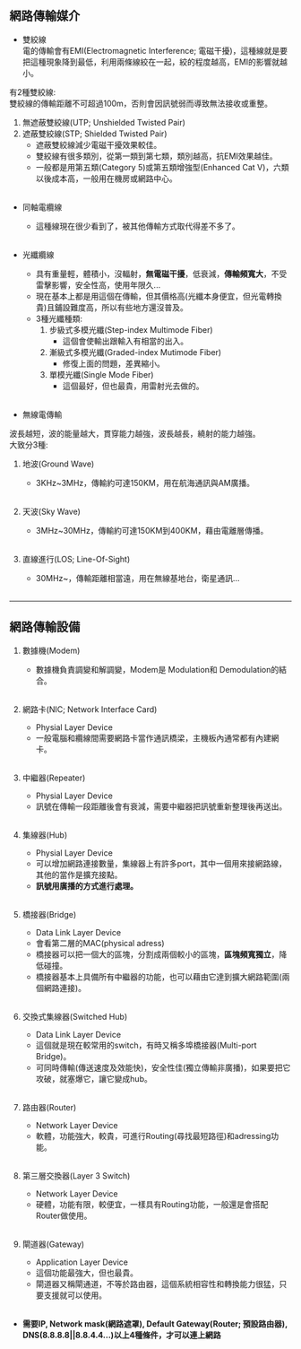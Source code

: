 ## 網路傳輸媒介 <br>

* 雙絞線 <br>
電的傳輸會有EMI(Electromagnetic Interference; 電磁干擾)，這種線就是要把這種現象降到最低，利用兩條線絞在一起，絞的程度越高，EMI的影響就越小。 <br> 


有2種雙絞線: <br>
雙絞線的傳輸距離不可超過100m，否則會因訊號弱而導致無法接收或重整。
1. 無遮蔽雙絞線(UTP; Unshielded Twisted Pair) <br>
2. 遮蔽雙絞線(STP; Shielded Twisted Pair) <br>
   * 遮蔽雙絞線減少電磁干擾效果較佳。 <br>
   * 雙絞線有很多類別，從第一類到第七類，類別越高，抗EMI效果越佳。 <br>
   * 一般都是用第五類(Category 5)或第五類增強型(Enhanced Cat V)，六類以後成本高，一般用在機房或網路中心。 <br> <br>

* 同軸電纜線 <br>
   * 這種線現在很少看到了，被其他傳輸方式取代得差不多了。 <br> <br>

* 光纖纜線 <br>
   * 具有重量輕，體積小，沒輻射，**無電磁干擾**，低衰減，**傳輸頻寬大**，不受雷擊影響，安全性高，使用年限久... <br>
   * 現在基本上都是用這個在傳輸，但其價格高(光纖本身便宜，但光電轉換貴)且鋪設難度高，所以有些地方還沒普及。 <br>
   * 3種光纖種類: <br>
      1. 步級式多模光纖(Step-index Multimode Fiber) <br>
         * 這個會使輸出跟輸入有相當的出入。 <br>
      2. 漸級式多模光纖(Graded-index Mutimode Fiber) <br>
         * 修復上面的問題，差異縮小。 <br>
      3. 單模光纖(Single Mode Fiber) <br>
         * 這個最好，但也最貴，用雷射光去做的。 <br> <br>

* 無線電傳輸 <br>

波長越短，波的能量越大，貫穿能力越強，波長越長，繞射的能力越強。 <br>
大致分3種: <br>
1. 地波(Ground Wave)  <br>
   * 3KHz~3MHz，傳輸約可達150KM，用在航海通訊與AM廣播。 <br> <br>

2. 天波(Sky Wave) <br>
   * 3MHz~30MHz，傳輸約可達150KM到400KM，藉由電離層傳播。 <br> <br>

3. 直線進行(LOS; Line-Of-Sight) <br>
   * 30MHz~，傳輸距離相當遠，用在無線基地台，衛星通訊... <br> <br>

<hr>

## 網路傳輸設備 <br>

1. 數據機(Modem) <br>
   * 數據機負責調變和解調變，Modem是 Modulation和 Demodulation的結合。 <br> <br>

2. 網路卡(NIC; Network Interface Card) <br>
   * Physial Layer Device <br>
   * 一般電腦和纜線間需要網路卡當作通訊橋梁，主機板內通常都有內建網卡。 <br> <br>

3. 中繼器(Repeater) <br>
   * Physial Layer Device <br>
   * 訊號在傳輸一段距離後會有衰減，需要中繼器把訊號重新整理後再送出。 <br> <br>

4. 集線器(Hub) <br>
   * Physial Layer Device<br>
   * 可以增加網路連接數量，集線器上有許多port，其中一個用來接網路線，其他的當作是擴充接點。 <br>
   * **訊號用廣播的方式進行處理。** <br> <br>

5. 橋接器(Bridge) <br>
   * Data Link Layer Device<br>
   * 會看第二層的MAC(physical adress)
   * 橋接器可以把一個大的區塊，分割成兩個較小的區塊，**區塊頻寬獨立**，降低碰撞。 <br>
   * 橋接器基本上具備所有中繼器的功能，也可以藉由它達到擴大網路範圍(兩個網路連接)。 <br> <br>

6. 交換式集線器(Switched Hub) <br>
   * Data Link Layer Device<br>
   * 這個就是現在較常用的switch，有時又稱多埠橋接器(Multi-port Bridge)。 <br>
   * 可同時傳輸(傳送速度及效能快)，安全性佳(獨立傳輸非廣播)，如果要把它攻破，就塞爆它，讓它變成hub。 <br> <br>

7. 路由器(Router) <br>
   * Network Layer Device<br>
   * 軟體，功能強大，較貴，可進行Routing(尋找最短路徑)和adressing功能。 <br> <br>

8. 第三層交換器(Layer 3 Switch) <br>
   * Network Layer Device<br>
   * 硬體，功能有限，較便宜，一樣具有Routing功能，一般還是會搭配Router做使用。 <br> <br>

9. 閘道器(Gateway) <br>
   * Application Layer Device<br>
   * 這個功能最強大，但也最貴。 <br>
   * 閘道器又稱閘通道，不等於路由器，這個系統相容性和轉換能力很猛，只要支援就可以使用。 <br> <br>

* **需要IP, Network mask(網路遮罩), Default Gateway(Router; 預設路由器), DNS(8.8.8.8||8.8.4.4...)以上4種條件，才可以連上網路**